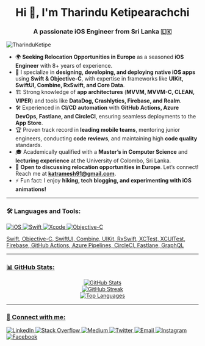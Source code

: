 <h1 align="center">Hi 👋, I'm Tharindu Ketipearachchi</h1>
<h3 align="center">A passionate iOS Engineer from Sri Lanka 🇱🇰</h3>

<p align="left"> <img src="https://komarev.com/ghpvc/?username=TharinduKetipe&label=Profile%20Views&color=0e75b6&style=flat" alt="TharinduKetipe" /> </p>

- 🌍 **Seeking Relocation Opportunities in Europe** as a seasoned **iOS Engineer** with 8+ years of experience.  
- 🚀 I specialize in **designing, developing, and deploying native iOS apps** using **Swift & Objective-C**, with expertise in frameworks like **UIKit, SwiftUI, Combine, RxSwift, and Core Data**.  
- 🏗️ Strong knowledge of **app architectures** (**MVVM, MVVM-C, CLEAN, VIPER**) and tools like **DataDog, Crashlytics, Firebase, and Realm**.  
- 🛠️ Experienced in **CI/CD automation** with **GitHub Actions, Azure DevOps, Fastlane, and CircleCI**, ensuring seamless deployments to the **App Store**.  
- 🏆 Proven track record in **leading mobile teams**, mentoring junior engineers, conducting **code reviews**, and maintaining high **code quality** standards.  
- 🎓 Academically qualified with a **Master’s in Computer Science** and **lecturing experience** at the University of Colombo, Sri Lanka.  
- 📩 **Open to discussing relocation opportunities in Europe**. Let’s connect! Reach me at **katramesh91@gmail.com**.  
- ⚡ Fun fact: I enjoy **hiking, tech blogging, and experimenting with iOS animations!**  


---

### 🛠️ Languages and Tools:
<p align="left"> 
  <a href="https://developer.apple.com/ios/" target="_blank">
    <img src="https://img.shields.io/badge/iOS-000000?style=for-the-badge&logo=ios&logoColor=white" alt="iOS"/>
  </a>
  <a href="https://developer.apple.com/swift/" target="_blank"> 
    <img src="https://img.shields.io/badge/Swift-FA7343?style=for-the-badge&logo=swift&logoColor=white" alt="Swift"/> 
  </a>
  <a href="https://developer.apple.com/xcode/" target="_blank"> 
    <img src="https://img.shields.io/badge/Xcode-1575F9?style=for-the-badge&logo=xcode&logoColor=white" alt="Xcode"/> 
  </a>
  <a href="https://developer.apple.com/documentation/objectivec" target="_blank">
    <img src="https://img.shields.io/badge/Objective--C-43853D?style=for-the-badge&logo=c&logoColor=white" alt="Objective-C"/>
</p>


Swift, Objective-C, SwiftUI, Combine, UIKit, RxSwift, XCTest, XCUITest, Firebase, GitHub Actions, Azure Pipelines, CircleCI, Fastlane, GraphQL


---

### 📊 GitHub Stats:
<p align="center">
  <img src="https://github-readme-stats.vercel.app/api?username=TharinduKetipe&show_icons=true&theme=dark" alt="GitHub Stats" />
  <br/>
  <img src="https://github-readme-streak-stats.herokuapp.com/?user=TharinduKetipe&theme=dark" alt="GitHub Streak" />
  <br/>
  <img src="https://github-readme-stats.vercel.app/api/top-langs/?username=TharinduKetipe&layout=compact&theme=dark&langs_count=6&hide=java,php,ruby,javascript,css,html,shell,python,c,c++" alt="Top Languages" />
</p>


---

### 🤝 Connect with me:
<p align="left">
  <a href="https://linkedin.com/in/tharinduketipe" target="_blank"> 
    <img src="https://img.shields.io/badge/LinkedIn-0077B5?style=for-the-badge&logo=linkedin&logoColor=white" alt="LinkedIn" /> 
  </a>
  <a href="https://stackoverflow.com/users/2876009/tharindu-ketipearachchi" target="_blank">
    <img src="https://img.shields.io/badge/Stack_Overflow-F58025?style=for-the-badge&logo=stack-overflow&logoColor=white" alt="Stack Overflow" />
  </a>
  <a href="https://medium.com/@katramesh91" target="_blank">
    <img src="https://img.shields.io/badge/Medium-000000?style=for-the-badge&logo=medium&logoColor=white" alt="Medium" />
  </a>
  <a href="https://x.com/Katsper_" target="_blank"> 
    <img src="https://img.shields.io/badge/Twitter-1DA1F2?style=for-the-badge&logo=twitter&logoColor=white" alt="Twitter" /> 
  </a>
  <a href="mailto:katramesh91@gmail.com"> 
    <img src="https://img.shields.io/badge/Email-D14836?style=for-the-badge&logo=gmail&logoColor=white" alt="Email" /> 
  </a>
  <a href="https://www.instagram.com/tharinduketipe/" target="_blank">
    <img src="https://img.shields.io/badge/Instagram-E4405F?style=for-the-badge&logo=instagram&logoColor=white" alt="Instagram" />
  </a>
  <a href="https://web.facebook.com/tharinduKetipe" target="_blank">
    <img src="https://img.shields.io/badge/Facebook-1877F2?style=for-the-badge&logo=facebook&logoColor=white" alt="Facebook" />
  </a>
</p>


